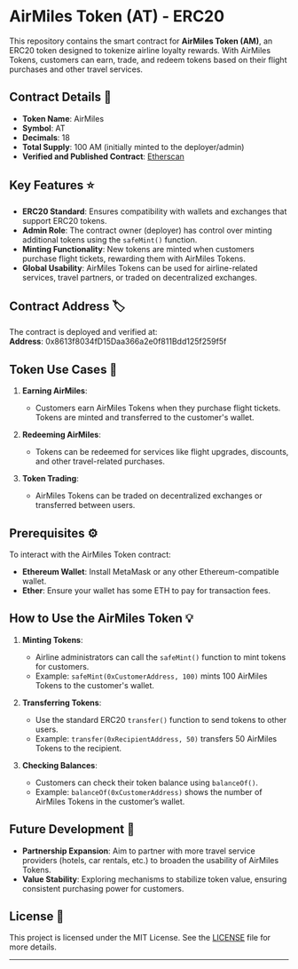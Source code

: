 # AirMiles Token (AT) - ERC20

This repository contains the smart contract for **AirMiles Token (AM)**, an ERC20 token designed to tokenize airline loyalty rewards. With AirMiles Tokens, customers can earn, trade, and redeem tokens based on their flight purchases and other travel services.

## Contract Details 📜
- **Token Name**: AirMiles
- **Symbol**: AT
- **Decimals**: 18
- **Total Supply**: 100 AM (initially minted to the deployer/admin)
- **Verified and Published Contract**: [Etherscan](https://sepolia.etherscan.io/address/0x8613f8034fD15Daa366a2e0f811Bdd125f259f5f#code)

## Key Features ⭐
- **ERC20 Standard**: Ensures compatibility with wallets and exchanges that support ERC20 tokens.
- **Admin Role**: The contract owner (deployer) has control over minting additional tokens using the `safeMint()` function.
- **Minting Functionality**: New tokens are minted when customers purchase flight tickets, rewarding them with AirMiles Tokens.
- **Global Usability**: AirMiles Tokens can be used for airline-related services, travel partners, or traded on decentralized exchanges.

## Contract Address 🏷️
The contract is deployed and verified at:  
**Address**: 0x8613f8034fD15Daa366a2e0f811Bdd125f259f5f
## Token Use Cases 🛫
1. **Earning AirMiles**:
   - Customers earn AirMiles Tokens when they purchase flight tickets. Tokens are minted and transferred to the customer's wallet.

2. **Redeeming AirMiles**:
   - Tokens can be redeemed for services like flight upgrades, discounts, and other travel-related purchases.

3. **Token Trading**:
   - AirMiles Tokens can be traded on decentralized exchanges or transferred between users.

## Prerequisites ⚙️
To interact with the AirMiles Token contract:
- **Ethereum Wallet**: Install MetaMask or any other Ethereum-compatible wallet.
- **Ether**: Ensure your wallet has some ETH to pay for transaction fees.

## How to Use the AirMiles Token 💡
1. **Minting Tokens**:
   - Airline administrators can call the `safeMint()` function to mint tokens for customers.
   - Example: `safeMint(0xCustomerAddress, 100)` mints 100 AirMiles Tokens to the customer's wallet.

2. **Transferring Tokens**:
   - Use the standard ERC20 `transfer()` function to send tokens to other users.
   - Example: `transfer(0xRecipientAddress, 50)` transfers 50 AirMiles Tokens to the recipient.

3. **Checking Balances**:
   - Customers can check their token balance using `balanceOf()`.
   - Example: `balanceOf(0xCustomerAddress)` shows the number of AirMiles Tokens in the customer’s wallet.

## Future Development 🔧
- **Partnership Expansion**: Aim to partner with more travel service providers (hotels, car rentals, etc.) to broaden the usability of AirMiles Tokens.
- **Value Stability**: Exploring mechanisms to stabilize token value, ensuring consistent purchasing power for customers.

## License 📜
This project is licensed under the MIT License. See the [LICENSE](LICENSE) file for more details.

---

